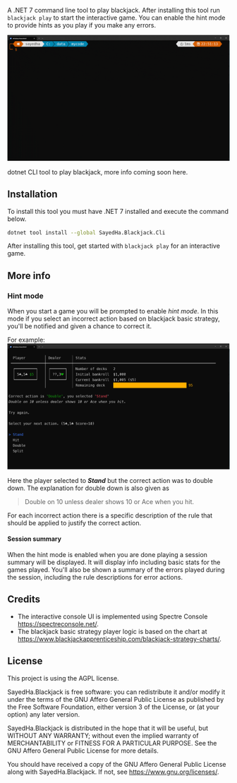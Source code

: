 A .NET 7 command line tool to play blackjack. After installing this tool run `blackjack play` to
start the interactive game. You can enable the hint mode to provide hints as you play if you
make any errors.

![gif showing game play using blackjack play](src/SayedHa.Blackjack.Cli/media/2023.blackjack.readme.gif)

dotnet CLI tool to play blackjack, more info coming soon here.

## Installation

To install this tool you must have .NET 7 installed and execute the command below.

```bash
dotnet tool install --global SayedHa.Blackjack.Cli
```

After installing this tool, get started with `blackjack play` for an interactive game.

## More info

### Hint mode

When you start a game you will be prompted to enable _hint mode_. In this mode if you select an
incorrect action based on blackjack basic strategy, you'll be notified and given a chance to correct it.

For example:
![screenshot showing the hint feature](src/SayedHa.Blackjack.Cli/media/blackjack-screenshot-hint-01.png)

Here the player selected to ***Stand*** but the correct action was to double down.
The explanation for double down is also given as

> Double on 10 unless dealer shows 10 or Ace when you hit.

For each incorrect action there is a specific description of the rule that should be applied
to justify the correct action.

#### Session summary

When the hint mode is enabled when you are done playing a session summary will be displayed.
It will display info including basic stats for the games played.
You'll also be shown a summary of the errors played during the session, including the rule descriptions
for error actions.


## Credits

 - The interactive console UI is implemented using Spectre Console https://spectreconsole.net/.
 - The blackjack basic strategy player logic is based on the chart at https://www.blackjackapprenticeship.com/blackjack-strategy-charts/.

 ## License

 This project is using the AGPL license.

 SayedHa.Blackjack is free software: you can redistribute it and/or modify
 it under the terms of the GNU Affero General Public License as published by
 the Free Software Foundation, either version 3 of the License, or
 (at your option) any later version.
 
 SayedHa.Blackjack is distributed in the hope that it will be useful,
 but WITHOUT ANY WARRANTY; without even the implied warranty of
 MERCHANTABILITY or FITNESS FOR A PARTICULAR PURPOSE.  See the
 GNU Affero General Public License for more details.
 
 You should have received a copy of the GNU Affero General Public License
 along with SayedHa.Blackjack.  If not, see <https://www.gnu.org/licenses/>.